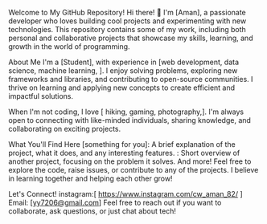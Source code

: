 Welcome to My GitHub Repository!
Hi there! 👋 I'm [Aman], a passionate developer who loves building cool projects and experimenting with new technologies. This repository contains some of my work, including both personal and collaborative projects that showcase my skills, learning, and growth in the world of programming.

About Me
I'm a [Student], with experience in [web development, data science, machine learning, ]. I enjoy solving problems, exploring new frameworks and libraries, and contributing to open-source communities. I thrive on learning and applying new concepts to create efficient and impactful solutions.

When I'm not coding, I love [ hiking, gaming, photography,]. I'm always open to connecting with like-minded individuals, sharing knowledge, and collaborating on exciting projects.

What You'll Find Here
[something for you]: A brief explanation of the project, what it does, and any interesting features.
: Short overview of another project, focusing on the problem it solves.
And more!
Feel free to explore the code, raise issues, or contribute to any of the projects. I believe in learning together and helping each other grow!

Let's Connect!
instagram:[ https://www.instagram.com/cw_aman_82/ ]
Email: [yy7206@gmail.com]
Feel free to reach out if you want to collaborate, ask questions, or just chat about tech!

